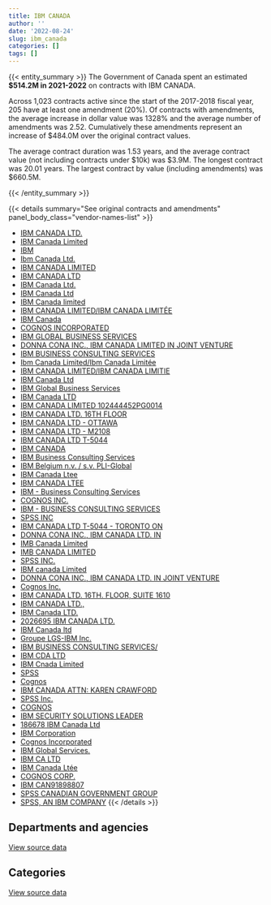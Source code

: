 ```yaml
---
title: IBM CANADA
author: ''
date: '2022-08-24'
slug: ibm_canada
categories: []
tags: []
---
```


<script src="/rmarkdown-libs/htmlwidgets/htmlwidgets.js"></script>
<link href="/rmarkdown-libs/datatables-css/datatables-crosstalk.css" rel="stylesheet" />
<script src="/rmarkdown-libs/datatables-binding/datatables.js"></script>
<script src="/rmarkdown-libs/jquery/jquery-3.6.0.min.js"></script>
<link href="/rmarkdown-libs/dt-core-bootstrap/css/dataTables.bootstrap.min.css" rel="stylesheet" />
<link href="/rmarkdown-libs/dt-core-bootstrap/css/dataTables.bootstrap.extra.css" rel="stylesheet" />
<script src="/rmarkdown-libs/dt-core-bootstrap/js/jquery.dataTables.min.js"></script>
<script src="/rmarkdown-libs/dt-core-bootstrap/js/dataTables.bootstrap.min.js"></script>
<link href="/rmarkdown-libs/crosstalk/css/crosstalk.min.css" rel="stylesheet" />
<script src="/rmarkdown-libs/crosstalk/js/crosstalk.min.js"></script>
<script src="/rmarkdown-libs/htmlwidgets/htmlwidgets.js"></script>
<link href="/rmarkdown-libs/datatables-css/datatables-crosstalk.css" rel="stylesheet" />
<script src="/rmarkdown-libs/datatables-binding/datatables.js"></script>
<script src="/rmarkdown-libs/jquery/jquery-3.6.0.min.js"></script>
<link href="/rmarkdown-libs/dt-core-bootstrap/css/dataTables.bootstrap.min.css" rel="stylesheet" />
<link href="/rmarkdown-libs/dt-core-bootstrap/css/dataTables.bootstrap.extra.css" rel="stylesheet" />
<script src="/rmarkdown-libs/dt-core-bootstrap/js/jquery.dataTables.min.js"></script>
<script src="/rmarkdown-libs/dt-core-bootstrap/js/dataTables.bootstrap.min.js"></script>
<link href="/rmarkdown-libs/crosstalk/css/crosstalk.min.css" rel="stylesheet" />
<script src="/rmarkdown-libs/crosstalk/js/crosstalk.min.js"></script>

{{< entity_summary >}}
The Government of Canada spent an estimated **\$514.2M in 2021-2022** on contracts with IBM CANADA.

Across 1,023 contracts active since the start of the 2017-2018 fiscal year, 205 have at least one amendment (20%). Of contracts with amendments, the average increase in dollar value was 1328% and the average number of amendments was 2.52. Cumulatively these amendments represent an increase of \$484.0M over the original contract values.

The average contract duration was 1.53 years, and the average contract value (not including contracts under \$10k) was \$3.9M. The longest contract was 20.01 years. The largest contract by value (including amendments) was \$660.5M.

{{< /entity_summary >}}

{{< details summary="See original contracts and amendments" panel_body_class="vendor-names-list" >}}
- [IBM CANADA LTD.](https://search.open.canada.ca/en/ct/?sort=contract_value_f%20desc&page=1&search_text=%22IBM%20CANADA%20LTD.%22)
- [IBM Canada Limited](https://search.open.canada.ca/en/ct/?sort=contract_value_f%20desc&page=1&search_text=%22IBM%20Canada%20Limited%22)
- [IBM](https://search.open.canada.ca/en/ct/?sort=contract_value_f%20desc&page=1&search_text=%22IBM%22)
- [Ibm Canada Ltd.](https://search.open.canada.ca/en/ct/?sort=contract_value_f%20desc&page=1&search_text=%22Ibm%20Canada%20Ltd.%22)
- [IBM CANADA LIMITED](https://search.open.canada.ca/en/ct/?sort=contract_value_f%20desc&page=1&search_text=%22IBM%20CANADA%20LIMITED%22)
- [IBM CANADA LTD](https://search.open.canada.ca/en/ct/?sort=contract_value_f%20desc&page=1&search_text=%22IBM%20CANADA%20LTD%22)
- [IBM Canada Ltd.](https://search.open.canada.ca/en/ct/?sort=contract_value_f%20desc&page=1&search_text=%22IBM%20Canada%20Ltd.%22)
- [IBM Canada Ltd](https://search.open.canada.ca/en/ct/?sort=contract_value_f%20desc&page=1&search_text=%22IBM%20Canada%20Ltd%22)
- [IBM Canada limited](https://search.open.canada.ca/en/ct/?sort=contract_value_f%20desc&page=1&search_text=%22IBM%20Canada%20limited%22)
- [IBM CANADA LIMITED/IBM CANADA LIMITÉE](https://search.open.canada.ca/en/ct/?sort=contract_value_f%20desc&page=1&search_text=%22IBM%20CANADA%20LIMITED%2fIBM%20CANADA%20LIMIT%c3%89E%22)
- [IBM Canada](https://search.open.canada.ca/en/ct/?sort=contract_value_f%20desc&page=1&search_text=%22IBM%20Canada%22)
- [COGNOS INCORPORATED](https://search.open.canada.ca/en/ct/?sort=contract_value_f%20desc&page=1&search_text=%22COGNOS%20INCORPORATED%22)
- [IBM GLOBAL BUSINESS SERVICES](https://search.open.canada.ca/en/ct/?sort=contract_value_f%20desc&page=1&search_text=%22IBM%20GLOBAL%20BUSINESS%20SERVICES%22)
- [DONNA CONA INC., IBM CANADA LIMITED IN JOINT VENTURE](https://search.open.canada.ca/en/ct/?sort=contract_value_f%20desc&page=1&search_text=%22DONNA%20CONA%20INC.%2c%20IBM%20CANADA%20LIMITED%20IN%20JOINT%20VENTURE%22)
- [IBM BUSINESS CONSULTING SERVICES](https://search.open.canada.ca/en/ct/?sort=contract_value_f%20desc&page=1&search_text=%22IBM%20BUSINESS%20CONSULTING%20SERVICES%22)
- [Ibm Canada Limited/Ibm Canada Limitée](https://search.open.canada.ca/en/ct/?sort=contract_value_f%20desc&page=1&search_text=%22Ibm%20Canada%20Limited%2fIbm%20Canada%20Limit%c3%a9e%22)
- [IBM CANADA LIMITED/IBM CANADA LIMITIE](https://search.open.canada.ca/en/ct/?sort=contract_value_f%20desc&page=1&search_text=%22IBM%20CANADA%20LIMITED%2fIBM%20CANADA%20LIMITIE%22)
- [IBM Canada Ltd](https://search.open.canada.ca/en/ct/?sort=contract_value_f%20desc&page=1&search_text=%22IBM%20%20Canada%20Ltd%22)
- [IBM Global Business Services](https://search.open.canada.ca/en/ct/?sort=contract_value_f%20desc&page=1&search_text=%22IBM%20Global%20Business%20Services%22)
- [IBM Canada LTD](https://search.open.canada.ca/en/ct/?sort=contract_value_f%20desc&page=1&search_text=%22IBM%20Canada%20LTD%22)
- [IBM CANADA LIMITED 102444452PG0014](https://search.open.canada.ca/en/ct/?sort=contract_value_f%20desc&page=1&search_text=%22IBM%20CANADA%20LIMITED%20102444452PG0014%22)
- [IBM CANADA LTD. 16TH FLOOR](https://search.open.canada.ca/en/ct/?sort=contract_value_f%20desc&page=1&search_text=%22IBM%20CANADA%20LTD.%2016TH%20FLOOR%22)
- [IBM CANADA LTD - OTTAWA](https://search.open.canada.ca/en/ct/?sort=contract_value_f%20desc&page=1&search_text=%22IBM%20CANADA%20LTD%20-%20OTTAWA%22)
- [IBM CANADA LTD - M2108](https://search.open.canada.ca/en/ct/?sort=contract_value_f%20desc&page=1&search_text=%22IBM%20CANADA%20LTD%20-%20M2108%22)
- [IBM CANADA LTD T-5044](https://search.open.canada.ca/en/ct/?sort=contract_value_f%20desc&page=1&search_text=%22IBM%20CANADA%20LTD%20T-5044%22)
- [IBM CANADA](https://search.open.canada.ca/en/ct/?sort=contract_value_f%20desc&page=1&search_text=%22IBM%20CANADA%22)
- [IBM Business Consulting Services](https://search.open.canada.ca/en/ct/?sort=contract_value_f%20desc&page=1&search_text=%22IBM%20Business%20Consulting%20Services%22)
- [IBM Belgium n.v. / s.v. PLI-Global](https://search.open.canada.ca/en/ct/?sort=contract_value_f%20desc&page=1&search_text=%22IBM%20Belgium%20n.v.%20%2f%20s.v.%20PLI-Global%22)
- [IBM Canada Ltee](https://search.open.canada.ca/en/ct/?sort=contract_value_f%20desc&page=1&search_text=%22IBM%20Canada%20Ltee%22)
- [IBM CANADA LTEE](https://search.open.canada.ca/en/ct/?sort=contract_value_f%20desc&page=1&search_text=%22IBM%20CANADA%20LTEE%22)
- [IBM - Business Consulting Services](https://search.open.canada.ca/en/ct/?sort=contract_value_f%20desc&page=1&search_text=%22IBM%20-%20Business%20Consulting%20Services%22)
- [COGNOS INC.](https://search.open.canada.ca/en/ct/?sort=contract_value_f%20desc&page=1&search_text=%22COGNOS%20INC.%22)
- [IBM - BUSINESS CONSULTING SERVICES](https://search.open.canada.ca/en/ct/?sort=contract_value_f%20desc&page=1&search_text=%22IBM%20-%20BUSINESS%20CONSULTING%20SERVICES%22)
- [SPSS INC](https://search.open.canada.ca/en/ct/?sort=contract_value_f%20desc&page=1&search_text=%22SPSS%20INC%22)
- [IBM CANADA LTD T-5044 - TORONTO ON](https://search.open.canada.ca/en/ct/?sort=contract_value_f%20desc&page=1&search_text=%22IBM%20CANADA%20LTD%20T-5044%20-%20TORONTO%20ON%22)
- [DONNA CONA INC., IBM CANADA LTD. IN](https://search.open.canada.ca/en/ct/?sort=contract_value_f%20desc&page=1&search_text=%22DONNA%20CONA%20INC.%2c%20IBM%20CANADA%20LTD.%20IN%22)
- [IMB Canada Limited](https://search.open.canada.ca/en/ct/?sort=contract_value_f%20desc&page=1&search_text=%22IMB%20Canada%20Limited%22)
- [IMB CANADA LIMITED](https://search.open.canada.ca/en/ct/?sort=contract_value_f%20desc&page=1&search_text=%22IMB%20CANADA%20LIMITED%22)
- [SPSS INC.](https://search.open.canada.ca/en/ct/?sort=contract_value_f%20desc&page=1&search_text=%22SPSS%20INC.%22)
- [IBM canada Limited](https://search.open.canada.ca/en/ct/?sort=contract_value_f%20desc&page=1&search_text=%22IBM%20canada%20Limited%22)
- [DONNA CONA INC., IBM CANADA LTD. IN JOINT VENTURE](https://search.open.canada.ca/en/ct/?sort=contract_value_f%20desc&page=1&search_text=%22DONNA%20CONA%20INC.%2c%20IBM%20CANADA%20LTD.%20IN%20JOINT%20VENTURE%22)
- [Cognos Inc.](https://search.open.canada.ca/en/ct/?sort=contract_value_f%20desc&page=1&search_text=%22Cognos%20Inc.%22)
- [IBM CANADA LTD. 16TH. FLOOR, SUITE 1610](https://search.open.canada.ca/en/ct/?sort=contract_value_f%20desc&page=1&search_text=%22IBM%20CANADA%20LTD.%2016TH.%20FLOOR%2c%20SUITE%201610%22)
- [IBM CANADA LTD.,](https://search.open.canada.ca/en/ct/?sort=contract_value_f%20desc&page=1&search_text=%22IBM%20CANADA%20LTD.%2c%22)
- [IBM Canada LTD.](https://search.open.canada.ca/en/ct/?sort=contract_value_f%20desc&page=1&search_text=%22IBM%20Canada%20LTD.%22)
- [2026695 IBM CANADA LTD.](https://search.open.canada.ca/en/ct/?sort=contract_value_f%20desc&page=1&search_text=%222026695%20IBM%20CANADA%20LTD.%22)
- [IBM Canada ltd](https://search.open.canada.ca/en/ct/?sort=contract_value_f%20desc&page=1&search_text=%22IBM%20Canada%20ltd%22)
- [Groupe LGS-IBM Inc.](https://search.open.canada.ca/en/ct/?sort=contract_value_f%20desc&page=1&search_text=%22Groupe%20LGS-IBM%20Inc.%22)
- [IBM BUSINESS CONSULTING SERVICES/](https://search.open.canada.ca/en/ct/?sort=contract_value_f%20desc&page=1&search_text=%22IBM%20BUSINESS%20CONSULTING%20SERVICES%2f%22)
- [IBM CDA LTD](https://search.open.canada.ca/en/ct/?sort=contract_value_f%20desc&page=1&search_text=%22IBM%20CDA%20LTD%22)
- [IBM Cnada Limited](https://search.open.canada.ca/en/ct/?sort=contract_value_f%20desc&page=1&search_text=%22IBM%20Cnada%20Limited%22)
- [SPSS](https://search.open.canada.ca/en/ct/?sort=contract_value_f%20desc&page=1&search_text=%22SPSS%22)
- [Cognos](https://search.open.canada.ca/en/ct/?sort=contract_value_f%20desc&page=1&search_text=%22Cognos%22)
- [IBM CANADA ATTN: KAREN CRAWFORD](https://search.open.canada.ca/en/ct/?sort=contract_value_f%20desc&page=1&search_text=%22IBM%20CANADA%20ATTN%3a%20KAREN%20CRAWFORD%22)
- [SPSS Inc.](https://search.open.canada.ca/en/ct/?sort=contract_value_f%20desc&page=1&search_text=%22SPSS%20Inc.%22)
- [COGNOS](https://search.open.canada.ca/en/ct/?sort=contract_value_f%20desc&page=1&search_text=%22COGNOS%22)
- [IBM SECURITY SOLUTIONS LEADER](https://search.open.canada.ca/en/ct/?sort=contract_value_f%20desc&page=1&search_text=%22IBM%20SECURITY%20SOLUTIONS%20LEADER%22)
- [186678 IBM Canada Ltd](https://search.open.canada.ca/en/ct/?sort=contract_value_f%20desc&page=1&search_text=%22186678%20IBM%20Canada%20Ltd%22)
- [IBM Corporation](https://search.open.canada.ca/en/ct/?sort=contract_value_f%20desc&page=1&search_text=%22IBM%20Corporation%22)
- [Cognos Incorporated](https://search.open.canada.ca/en/ct/?sort=contract_value_f%20desc&page=1&search_text=%22Cognos%20Incorporated%22)
- [IBM Global Services.](https://search.open.canada.ca/en/ct/?sort=contract_value_f%20desc&page=1&search_text=%22IBM%20Global%20Services.%22)
- [IBM CA LTD](https://search.open.canada.ca/en/ct/?sort=contract_value_f%20desc&page=1&search_text=%22IBM%20CA%20LTD%22)
- [IBM Canada Ltée](https://search.open.canada.ca/en/ct/?sort=contract_value_f%20desc&page=1&search_text=%22IBM%20Canada%20Lt%c3%a9e%22)
- [COGNOS CORP.](https://search.open.canada.ca/en/ct/?sort=contract_value_f%20desc&page=1&search_text=%22COGNOS%20CORP.%22)
- [IBM CAN91898807](https://search.open.canada.ca/en/ct/?sort=contract_value_f%20desc&page=1&search_text=%22IBM%20CAN%2a91898807%22)
- [SPSS CANADIAN GOVERNMENT GROUP](https://search.open.canada.ca/en/ct/?sort=contract_value_f%20desc&page=1&search_text=%22SPSS%20CANADIAN%20GOVERNMENT%20GROUP%22)
- [SPSS, AN IBM COMPANY](https://search.open.canada.ca/en/ct/?sort=contract_value_f%20desc&page=1&search_text=%22SPSS%2c%20AN%20IBM%20COMPANY%22)
{{< /details >}}

## Departments and agencies

<div id="htmlwidget-1" style="width:100%;height:auto;" class="datatables html-widget"></div>
<script type="application/json" data-for="htmlwidget-1">{"x":{"style":"bootstrap","filter":"none","vertical":false,"data":[["<a href=\"/departments/aafc-aac/\">Agriculture and Agri-Food Canada<\/a>","<a href=\"/departments/aandc-aadnc/\">Crown-Indigenous Relations and Northern Affairs Canada<\/a>","<a href=\"/departments/atssc-scdata/\">Administrative Tribunals Support Service of Canada<\/a>","<a href=\"/departments/cas-satj/\">Courts Administration Service<\/a>","<a href=\"/departments/cbsa-asfc/\">Canada Border Services Agency<\/a>","<a href=\"/departments/ccohs-cchst/\">Canadian Centre for Occupational Health and Safety<\/a>","<a href=\"/departments/cfia-acia/\">Canadian Food Inspection Agency<\/a>","<a href=\"/departments/cgc-ccg/\">Canadian Grain Commission<\/a>","<a href=\"/departments/chrc-ccdp/\">Canadian Human Rights Commission<\/a>","<a href=\"/departments/cic/\">Immigration, Refugees and Citizenship Canada<\/a>","<a href=\"/departments/cihr-irsc/\">Canadian Institutes of Health Research<\/a>","<a href=\"/departments/cnsc-ccsn/\">Canadian Nuclear Safety Commission<\/a>","<a href=\"/departments/cra-arc/\">Canada Revenue Agency<\/a>","<a href=\"/departments/crtc/\">Canadian Radio-television and Telecommunications Commission<\/a>","<a href=\"/departments/csa-asc/\">Canadian Space Agency<\/a>","<a href=\"/departments/csc-scc/\">Correctional Service of Canada<\/a>","<a href=\"/departments/csps-efpc/\">Canada School of Public Service<\/a>","<a href=\"/departments/dfatd-maecd/\">Global Affairs Canada<\/a>","<a href=\"/departments/dfo-mpo/\">Fisheries and Oceans Canada<\/a>","<a href=\"/departments/dnd-mdn/\">National Defence<\/a>","<a href=\"/departments/elections/\">Elections Canada<\/a>","<a href=\"/departments/esdc-edsc/\">Employment and Social Development Canada<\/a>","<a href=\"/departments/fcac-acfc/\">Financial Consumer Agency of Canada<\/a>","<a href=\"/departments/feddevontario/\">Federal Economic Development Agency for Southern Ontario<\/a>","<a href=\"/departments/fintrac-canafe/\">Financial Transactions and Reports Analysis Centre of Canada<\/a>","<a href=\"/departments/hc-sc/\">Health Canada<\/a>","<a href=\"/departments/ic/\">Innovation, Science and Economic Development Canada<\/a>","<a href=\"/departments/infc/\">Infrastructure Canada<\/a>","<a href=\"/departments/isc-sac/\">Indigenous Services Canada<\/a>","<a href=\"/departments/jus/\">Department of Justice Canada<\/a>","<a href=\"/departments/nfb-onf/\">National Film Board<\/a>","<a href=\"/departments/nrc-cnrc/\">National Research Council Canada<\/a>","<a href=\"/departments/nrcan-rncan/\">Natural Resources Canada<\/a>","<a href=\"/departments/nserc-crsng/\">Natural Sciences and Engineering Research Council of Canada<\/a>","<a href=\"/departments/oag-bvg/\">Office of the Auditor General of Canada<\/a>","<a href=\"/departments/osfi-bsif/\">Office of the Superintendent of Financial Institutions Canada<\/a>","<a href=\"/departments/osgg-bsgg/\">Office of the Secretary to the Governor General<\/a>","<a href=\"/departments/pc/\">Parks Canada<\/a>","<a href=\"/departments/pco-bcp/\">Privy Council Office<\/a>","<a href=\"/departments/phac-aspc/\">Public Health Agency of Canada<\/a>","<a href=\"/departments/ppsc-sppc/\">Public Prosecution Service of Canada<\/a>","<a href=\"/departments/ps-sp/\">Public Safety Canada<\/a>","<a href=\"/departments/psc-cfp/\">Public Service Commission of Canada<\/a>","<a href=\"/departments/pwgsc-tpsgc/\">Public Services and Procurement Canada<\/a>","<a href=\"/departments/rcmp-grc/\">Royal Canadian Mounted Police<\/a>","<a href=\"/departments/ssc-spc/\">Shared Services Canada<\/a>","<a href=\"/departments/statcan/\">Statistics Canada<\/a>","<a href=\"/departments/tbs-sct/\">Treasury Board of Canada Secretariat<\/a>","<a href=\"/departments/vac-acc/\">Veterans Affairs Canada<\/a>"],[8952813.91,843139,42975.99,20318.52,13536828.18,16023.59,315368.47,35146.22,null,992534.88,73558.5,null,9460439.19,null,null,5332095.86,null,1144114.06,1301334.2,48943874.8,25872610.44,1745108.15,null,null,123998.03,409903.79,736795.95,118787.51,576794.84,2204.89,73015.6,5953.39,133871.1,20594.55,null,256690.07,null,404274.87,38776.23,93315.85,11103.32,64542.1,89467.56,43275254.47,3393643.99,311852781.28,25051.05,6425282.22,242959.53],[7173145.65,1582061.23,47631.53,107665.82,14300226.49,4214.42,445236.22,97547.61,null,444519.56,55534.59,60654.39,9614771.08,null,50664.15,778365.23,67800,1051911.57,5496387.04,42847165.28,25982559.43,3254801.38,null,null,108234.11,282446.57,799366.8,122592.18,836260.1,175135.39,53480.64,238064.54,20189.94,26670.14,160708.2,211757.97,4420.47,450748.7,23140.37,359421.34,null,28325.74,14740.72,11175754.23,4194652.1,270909512.18,49705.31,1787838.98,713477.04],[7994741.9,138869.32,47501.39,86179.62,16836302.85,null,129745.91,35146.22,null,2278970.76,57261.34,147335.05,7257073.08,5506.03,69893.37,779679.01,null,550881.6,23294546.86,44812301.32,25680369.77,18852894.44,38872,38.85,80022.64,1755728.07,551884.76,122257.22,681743.15,12454.1,52223.47,97486.99,162.82,44340.94,null,220652.56,4408.39,444595.49,67631.45,1381134.93,null,229052.4,46148.33,5559698.2,4726350.89,294072206.44,708450.68,1725012.93,961002.83],[7849463.73,null,47501.39,90375.21,8801787.27,null,435578.43,356635.83,909016.07,2800455.47,58479.27,137253.17,5078914.9,7803.25,142051.15,767240.42,39147.69,429754.16,7330800.32,12209186.83,25434686.42,24112773.49,null,14180.96,95713.36,202782.83,1328261.27,122257.22,2439641.83,63854.85,7478.98,37872.95,9932.15,115781.38,null,326432.24,4408.39,453738.06,22304.6,368031.34,null,701650.42,42453.06,7323126.39,3697418,397216467.94,1050239.41,890979.24,645755.6]],"container":"<table class=\"table table-striped table-hover row-border order-column display\">\n  <thead>\n    <tr>\n      <th>Department<\/th>\n      <th>2018-2019<\/th>\n      <th>2019-2020<\/th>\n      <th>2020-2021<\/th>\n      <th>2021-2022<\/th>\n    <\/tr>\n  <\/thead>\n<\/table>","options":{"order":[[4,"desc"]],"pageLength":10,"autoWidth":true,"columnDefs":[{"targets":1,"render":"function(data, type, row, meta) {\n    return type !== 'display' ? data : DTWidget.formatCurrency(data, \"$\", 2, 3, \",\", \".\", true, null);\n  }"},{"targets":2,"render":"function(data, type, row, meta) {\n    return type !== 'display' ? data : DTWidget.formatCurrency(data, \"$\", 2, 3, \",\", \".\", true, null);\n  }"},{"targets":3,"render":"function(data, type, row, meta) {\n    return type !== 'display' ? data : DTWidget.formatCurrency(data, \"$\", 2, 3, \",\", \".\", true, null);\n  }"},{"targets":4,"render":"function(data, type, row, meta) {\n    return type !== 'display' ? data : DTWidget.formatCurrency(data, \"$\", 2, 3, \",\", \".\", true, null);\n  }"},{"width":"16%","targets":[1,2,3,4]},{"className":"dt-right","targets":[1,2,3,4]}],"orderClasses":false}},"evals":["options.columnDefs.0.render","options.columnDefs.1.render","options.columnDefs.2.render","options.columnDefs.3.render"],"jsHooks":[]}</script>
<p class="text-right">
<a href="https://github.com/GoC-Spending/contracts-data/tree/main/data/out/vendors/ibm_canada/summary_by_fiscal_year_by_department.csv" class="source-data-link btn btn-link">View source data</a>
</p>

## Categories

<div id="htmlwidget-2" style="width:100%;height:auto;" class="datatables html-widget"></div>
<script type="application/json" data-for="htmlwidget-2">{"x":{"style":"bootstrap","filter":"none","vertical":false,"data":[["<a href=\"/categories/1_facilities_and_construction/\">Facilities and construction<\/a>","<a href=\"/categories/11_defence/\">Defence<\/a>","<a href=\"/categories/2_professional_services/\">Professional services<\/a>","<a href=\"/categories/3_information_technology/\">Information technology<\/a>","<a href=\"/categories/6_industrial_products_and_services/\">Industrial products and services<\/a>","<a href=\"/categories/7_travel/\">Travel<\/a>","<a href=\"/categories/8_security_and_protection/\">Security and protection<\/a>","<a href=\"/categories/9_human_capital/\">Human capital<\/a>"],[35578629.13,45103032.45,33822389.38,369370884.59,2271756.43,223810.08,522242.08,110602.04],[35473529.07,39638680.34,6787982.93,321076578.75,2277980.42,null,523672.88,431082.05],[35553867.03,41612582.73,42965354.84,338206696.28,2271756.43,null,1869984.81,158518.27],[36400317.44,9009468.24,31647294.44,433334137.02,2271756.43,null,1318556.29,238137.03]],"container":"<table class=\"table table-striped table-hover row-border order-column display\">\n  <thead>\n    <tr>\n      <th>Category<\/th>\n      <th>2018-2019<\/th>\n      <th>2019-2020<\/th>\n      <th>2020-2021<\/th>\n      <th>2021-2022<\/th>\n    <\/tr>\n  <\/thead>\n<\/table>","options":{"order":[[4,"desc"]],"dom":"t","pageLength":30,"autoWidth":true,"columnDefs":[{"targets":1,"render":"function(data, type, row, meta) {\n    return type !== 'display' ? data : DTWidget.formatCurrency(data, \"$\", 2, 3, \",\", \".\", true, null);\n  }"},{"targets":2,"render":"function(data, type, row, meta) {\n    return type !== 'display' ? data : DTWidget.formatCurrency(data, \"$\", 2, 3, \",\", \".\", true, null);\n  }"},{"targets":3,"render":"function(data, type, row, meta) {\n    return type !== 'display' ? data : DTWidget.formatCurrency(data, \"$\", 2, 3, \",\", \".\", true, null);\n  }"},{"targets":4,"render":"function(data, type, row, meta) {\n    return type !== 'display' ? data : DTWidget.formatCurrency(data, \"$\", 2, 3, \",\", \".\", true, null);\n  }"},{"width":"16%","targets":[1,2,3,4]},{"className":"dt-right","targets":[1,2,3,4]}],"orderClasses":false,"lengthMenu":[10,25,30,50,100]}},"evals":["options.columnDefs.0.render","options.columnDefs.1.render","options.columnDefs.2.render","options.columnDefs.3.render"],"jsHooks":[]}</script>
<p class="text-right">
<a href="https://github.com/GoC-Spending/contracts-data/tree/main/data/out/vendors/ibm_canada/summary_by_fiscal_year_by_category.csv" class="source-data-link btn btn-link">View source data</a>
</p>
